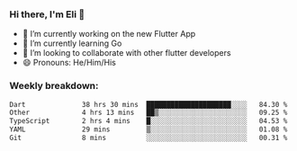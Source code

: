 ### Hi there, I'm Eli 👋
- 🔭 I’m currently working on the new Flutter App
- 🌱 I’m currently learning Go
- 🦄 I’m looking to collaborate with other flutter developers
- 😄 Pronouns: He/Him/His

### Weekly breakdown:
<!--START_SECTION:waka-->

```txt
Dart              38 hrs 30 mins  █████████████████████░░░░   84.30 %
Other             4 hrs 13 mins   ██▒░░░░░░░░░░░░░░░░░░░░░░   09.25 %
TypeScript        2 hrs 4 mins    █░░░░░░░░░░░░░░░░░░░░░░░░   04.53 %
YAML              29 mins         ▒░░░░░░░░░░░░░░░░░░░░░░░░   01.08 %
Git               8 mins          ░░░░░░░░░░░░░░░░░░░░░░░░░   00.31 %
```

<!--END_SECTION:waka-->
